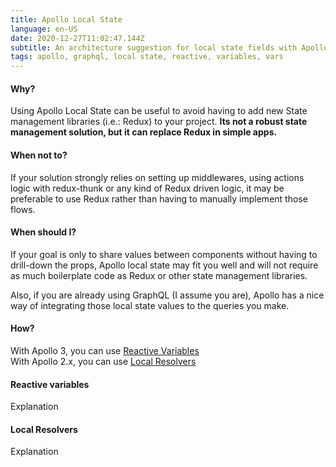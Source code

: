 ```yaml
---
title: Apollo Local State
language: en-US
date: 2020-12-27T11:02:47.144Z
subtitle: An architecture suggestion for local state fields with Apollo Client 3
tags: apollo, graphql, local state, reactive, variables, vars
---
```

#### Why?
Using Apollo Local State can be useful to avoid having to add new State management libraries (i.e.: Redux) to your project. **Its not a robust state management solution, but it can replace Redux in simple apps.**

#### When not to?

If your solution strongly relies on setting up middlewares, using actions logic with redux-thunk or any kind of Redux driven logic, it may be preferable to use Redux rather than having to manually implement those flows.

#### When should I?

If your goal is only to share values between components without having to drill-down the props, Apollo local state may fit you well and will not require as much boilerplate code as Redux or other state management libraries.

Also, if you are already using GraphQL (I assume you are), Apollo has a nice way of integrating those local state values to the queries you make.

#### How?

With Apollo 3, you can use [Reactive Variables](https://www.apollographql.com/docs/react/local-state/reactive-variables/)\
With Apollo 2.x, you can use [Local Resolvers](https://www.apollographql.com/docs/react/v2/data/local-state/)

#### Reactive variables

Explanation

#### Local Resolvers

Explanation